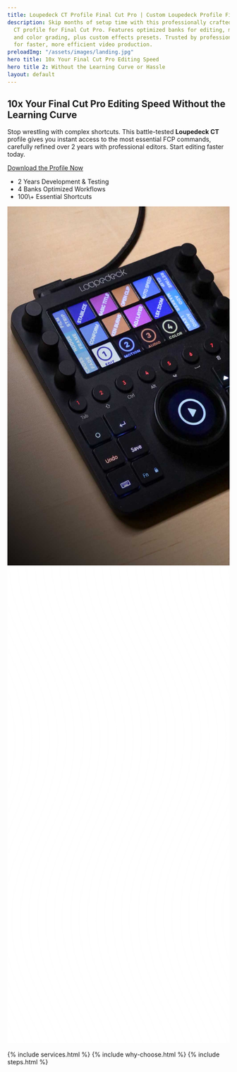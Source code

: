 ```yaml
---
title: Loupedeck CT Profile Final Cut Pro | Custom Loupedeck Profile Final Cut
description: Skip months of setup time with this professionally crafted Loupedeck
  CT profile for Final Cut Pro. Features optimized banks for editing, motion, audio,
  and color grading, plus custom effects presets. Trusted by professional editors
  for faster, more efficient video production.
preloadImg: "/assets/images/landing.jpg"
hero title: 10x Your Final Cut Pro Editing Speed
hero title 2: Without the Learning Curve or Hassle
layout: default
---
```


<section id="hero-288">
<div class="cs-container">
<div class="cs-content">
<h1 class="cs-title">10x Your Final Cut Pro Editing Speed <span class="cs-title-alt">Without the Learning Curve</span></h1>
<p class="cs-text">
Stop wrestling with complex shortcuts. This battle-tested <strong>Loupedeck CT</strong> profile gives you instant access to the most essential FCP commands, carefully refined over 2 years with professional editors. Start editing faster today.
</p>
<a href="#pricing-1103" class="cs-button-solid">Download the Profile Now</a>
<ul class="cs-stats-group">
<li class="cs-item">
<span class="cs-number">2 Years</span>
<span class="cs-desc">Development & Testing</span>
</li>
<li class="cs-item">
<span class="cs-number">4 Banks</span>
<span class="cs-desc">Optimized Workflows</span>
</li>
<li class="cs-item">
<span class="cs-number">100\+</span>
<span class="cs-desc">Essential Shortcuts</span>
</li>
</ul>
</div>
<!--Hero Image-->
<picture class="cs-picture">
<source media="(max-width: 600px)" srcset="/assets/images/loupedeck-ct-final-cut-pro-profile.jpg">
<source media="(min-width: 601px)" srcset="/assets/images/loupedeck-ct-final-cut-pro-profile.jpg">
<source media="(min-width: 1024px)" srcset="/assets/images/loupedeck-ct-final-cut-pro-profile.jpg">
<img aria-hidden="true" decoding="async" src="/assets/images/loupedeck-ct-final-cut-pro-profile.jpg" alt="Loupedeck CT Final Cut Pro Profile Interface" width="630" height="814">
</picture>
<!--Background Waves-->
<picture class="cs-waves">
<source media="(min-width: 1024px)" srcset="/assets/svgs/waves.svg">
<source media="(min-width: 601px)" srcset="/assets/svgs/waves.svg">
<source media="(max-width: 600px)" srcset="/assets/svgs/waves.svg">
<img decoding="async" src="/assets/svgs/waves.svg" alt="waves" width="645" height="1080" aria-hidden="true">
</picture>
</div>
</section>

{% include services.html %}
{% include why-choose.html %}
{% include steps.html %}